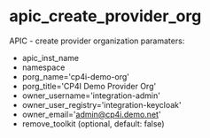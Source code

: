 # apic_create_provider_org

APIC - create provider organization
paramaters:
- apic_inst_name
- namespace
- porg_name='cp4i-demo-org'
- porg_title='CP4I Demo Provider Org'
- owner_username='integration-admin'
- owner_user_registry='integration-keycloak'
- owner_email='admin@cp4i.demo.net'
- remove_toolkit (optional, default: false)
